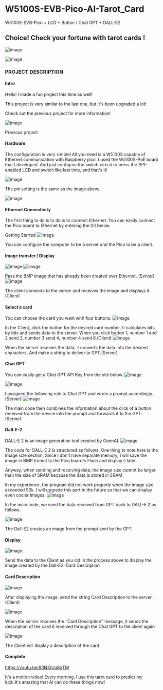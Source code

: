 # W5100S-EVB-Pico-AI-Tarot_Card
W5100S-EVB-Pico + LCD + Button / Chat GPT + DALL-E2

## Choice! Check your fortune with tarot cards !
![image](https://github.com/wiznetmaker/W5100S-EVB-Pico-AI-Tarot_Card/assets/111826791/a4cfc166-05eb-4961-b509-d1b979c55e75)

![image](https://github.com/wiznetmaker/W5100S-EVB-Pico-AI-Tarot_Card/assets/111826791/17d3ea0c-eada-4b4c-84df-79f1348b39d7)


### PROJECT DESCRIPTION
#### Intro
Hello! I made a fun project this time as well!

This project is very similar to the last one, but it's been upgraded a lot!

Check out the previous project for more information!

![image](https://github.com/wiznetmaker/W5100S-EVB-Pico-AI-Tarot_Card/assets/111826791/27aa8408-6ac3-4325-b024-e8fad0058803)

Previous project

#### Hardware
The configuration is very simple! All you need is a W5100S capable of Ethernet communication with Raspberry pico. I used the W5100S-PoE board that I developed. And just configure the switch circuit to press the SPI-enabled LCD and switch like last time, and that's it!

![image](https://github.com/wiznetmaker/W5100S-EVB-Pico-AI-Tarot_Card/assets/111826791/4df8cc3f-ede9-4deb-aef2-dd175f764068)

The pin setting is the same as the image above.

![image](https://github.com/wiznetmaker/W5100S-EVB-Pico-AI-Tarot_Card/assets/111826791/f651f007-e52e-4667-b092-856900df56d7)

#### Ethernet Connectivity
The first thing to do is to do is to connect Ethernet. You can easily connect the Pico board to Ethernet by entering the Git below.

Getting Started
![image](https://github.com/wiznetmaker/W5100S-EVB-Pico-AI-Tarot_Card/assets/111826791/223dae96-c31e-47e8-8235-dc19daabf326)


You can configure the computer to be a server and the Pico to be a client.

#### Image transfer / Display
![image](https://github.com/wiznetmaker/W5100S-EVB-Pico-AI-Tarot_Card/assets/111826791/826aabfb-6c19-4173-846f-bffa375a070d)
![image](https://github.com/wiznetmaker/W5100S-EVB-Pico-AI-Tarot_Card/assets/111826791/997f8a27-bb8a-4a65-bfb9-0cf4e783fca0)

Pass the BMP image that has already been created over Ethernet. (Server)
![image](https://github.com/wiznetmaker/W5100S-EVB-Pico-AI-Tarot_Card/assets/111826791/b2d468e8-7f96-493e-bdfd-26b0b84b616c)

The client connects to the server and receives the image and displays it. (Client)

#### Select a card
You can choose the card you want with four buttons.
![image](https://github.com/wiznetmaker/W5100S-EVB-Pico-AI-Tarot_Card/assets/111826791/794a971c-cff1-4bda-99f3-52d01736cb4d)

In the Client, click the button for the desired card number. It calculates bits by bits and sends data to the server. When you click button 1, number 1 and 2 send 2, number 3 send 4, number 4 send 8.(Client)
![image](https://github.com/wiznetmaker/W5100S-EVB-Pico-AI-Tarot_Card/assets/111826791/7643ab60-b3f6-4768-83f9-36ba048ef7f9)

When the server receives the data, it converts the data into the desired characters. And make a string to deliver to GPT.(Server)

#### Chat GPT
You can easily get a Chat GPT API Key from the site below.
![image](https://github.com/wiznetmaker/W5100S-EVB-Pico-AI-Tarot_Card/assets/111826791/8e441aa1-7d51-41f0-a123-abab3ff89f6c)

![image](https://github.com/wiznetmaker/W5100S-EVB-Pico-AI-Tarot_Card/assets/111826791/69e220c6-6c56-4662-8900-b799f7ff4423)

I assigned the following role to Chat GPT and wrote a prompt accordingly.(Server)
![image](https://github.com/wiznetmaker/W5100S-EVB-Pico-AI-Tarot_Card/assets/111826791/7a39a5f0-3e83-471f-afbc-af30ae5cb038)

The main code then combines the information about the click of a button received from the device into the prompt and forwards it to the GPT.(Server)

#### Dall-E-2
DALL-E 2 is an image generation tool created by OpenAI.
![image](https://github.com/wiznetmaker/W5100S-EVB-Pico-AI-Tarot_Card/assets/111826791/fc3de45d-cc27-4440-b17a-b09ebd93ad34)

The code for DALL-E 2 is structured as follows. One thing to note here is the Image size section. Since I don't have separate memory, I will save the image in BMP format to the Pico board's Flash and display it later.

Anyway, when sending and receiving data, the image size cannot be larger than the size of SRAM because the data is stored in SRAM.

In my experience, the program did not work properly when the image size exceeded 53k. I will upgrade this part in the future so that we can display even cooler images.
![image](https://github.com/wiznetmaker/W5100S-EVB-Pico-AI-Tarot_Card/assets/111826791/227c4ea1-98bb-4abd-aa47-e696db9e5e63)

In the main code, we send the data received from GPT back to DALL-E 2 as follows.

![image](https://github.com/wiznetmaker/W5100S-EVB-Pico-AI-Tarot_Card/assets/111826791/fa2cca91-fdbb-4309-be43-144f1a54a891)

The Dall-E2 creates an image from the prompt sent by the GPT.
#### Display
![image](https://github.com/wiznetmaker/W5100S-EVB-Pico-AI-Tarot_Card/assets/111826791/ebbd15cb-37a8-4d09-9caa-f3a29fdae19a)

Send the data to the Client as you did in the process above to display the image created by the Dall-E2!
Card Description
#### Card Description
![image](https://github.com/wiznetmaker/W5100S-EVB-Pico-AI-Tarot_Card/assets/111826791/87c1e3ea-1ad8-44fa-a584-170b853bce3f)
 
After displaying the image, send the string Card Description to the server. (Client)

![image](https://github.com/wiznetmaker/W5100S-EVB-Pico-AI-Tarot_Card/assets/111826791/b11933c8-6e33-4281-8b4e-641e3a6cd3a5)

When the server receives the "Card Description" message, it sends the description of the card it received through the Chat GPT to the client again

![image](https://github.com/wiznetmaker/W5100S-EVB-Pico-AI-Tarot_Card/assets/111826791/53f65115-32eb-434a-b03d-f3fe57bc45a2)

The Client will display a description of the card.
#### Complete
https://youtu.be/63N3rUuBgTM

It's a motion video! Every morning, I use this tarot card to predict my luck.It's amazing that AI can do these things now!
